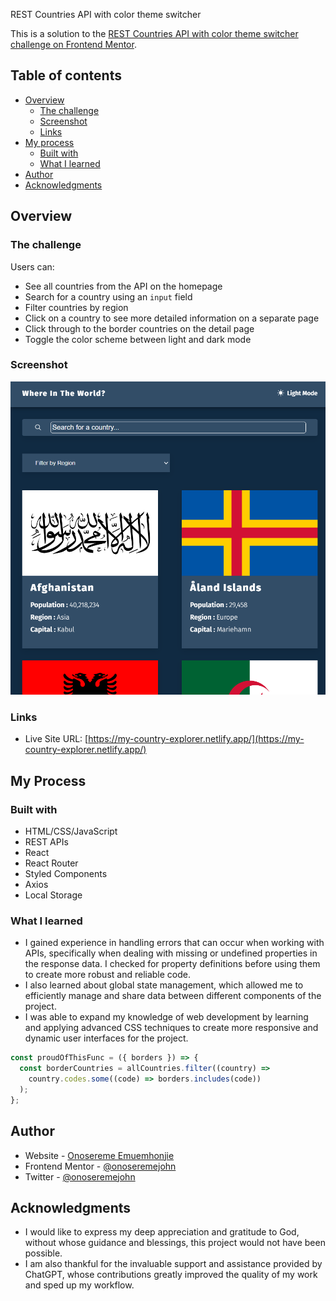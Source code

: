 REST Countries API with color theme switcher

This is a solution to the [REST Countries API with color theme switcher challenge on Frontend Mentor](https://www.frontendmentor.io/challenges/rest-countries-api-with-color-theme-switcher-5cacc469fec04111f7b848ca).

## Table of contents

- [Overview](#overview)
  - [The challenge](#the-challenge)
  - [Screenshot](#screenshot)
  - [Links](#links)
- [My process](#my-process)
  - [Built with](#built-with)
  - [What I learned](#what-i-learned)
- [Author](#author)
- [Acknowledgments](#acknowledgments)

## Overview

### The challenge

Users can:

- See all countries from the API on the homepage
- Search for a country using an `input` field
- Filter countries by region
- Click on a country to see more detailed information on a separate page
- Click through to the border countries on the detail page
- Toggle the color scheme between light and dark mode

### Screenshot

![SCREENSHOT](./public/screenshot.png)

### Links

- Live Site URL: [https://my-country-explorer.netlify.app/](https://my-country-explorer.netlify.app/)

## My Process

### Built with

- HTML/CSS/JavaScript
- REST APIs
- React
- React Router
- Styled Components
- Axios
- Local Storage

### What I learned

- I gained experience in handling errors that can occur when working with APIs, specifically when dealing with missing or undefined properties in the response data. I checked for property definitions before using them to create more robust and reliable code.
- I also learned about global state management, which allowed me to efficiently manage and share data between different components of the project.
- I was able to expand my knowledge of web development by learning and applying advanced CSS techniques to create more responsive and dynamic user interfaces for the project.

```js
const proudOfThisFunc = ({ borders }) => {
  const borderCountries = allCountries.filter((country) =>
    country.codes.some((code) => borders.includes(code))
  );
};
```

## Author

- Website - [Onosereme Emuemhonjie](https://onosereme.netlify.app)
- Frontend Mentor - [@onoseremejohn](https://www.frontendmentor.io/profile/onoseremejohn)
- Twitter - [@onoseremejohn](https://www.twitter.com/onoseremejohn)

## Acknowledgments

- I would like to express my deep appreciation and gratitude to God, without whose guidance and blessings, this project would not have been possible.
- I am also thankful for the invaluable support and assistance provided by ChatGPT, whose contributions greatly improved the quality of my work and sped up my workflow.
